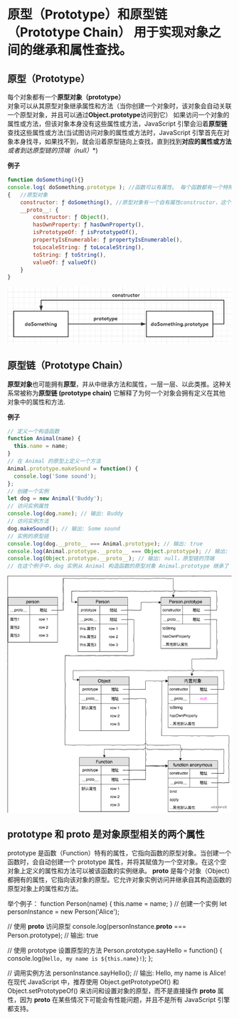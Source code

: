 # 原型（Prototype）和原型链（Prototype Chain）  用于实现对象之间的继承和属性查找。

## 原型（Prototype）
每个对象都有一个**原型对象（prototype）**  
对象可以从其原型对象继承属性和方法（当你创建一个对象时，该对象会自动关联一个原型对象，并且可以通过**Object.prototype**访问到它） 
如果访问一个对象的属性或方法，但该对象本身没有这些属性或方法，JavaScript 引擎会沿着**原型链**查找这些属性或方法(当试图访问对象的属性或方法时，JavaScript 引擎首先在对象本身找寻，如果找不到，就会沿着原型链向上查找，直到找到**对应的属性或方法***或者**到达原型链的顶端（null）**)

**例子**
```javascript
function doSomething(){}
console.log( doSomething.prototype ); //函数可以有属性。 每个函数都有一个特殊的属性叫作原型(prototype)
{   //原型对象
    constructor: ƒ doSomething(), //原型对象有一个自有属性constructor，这个属性指向该函数
    __proto__: { 
        constructor: ƒ Object(),  
        hasOwnProperty: ƒ hasOwnProperty(),
        isPrototypeOf: ƒ isPrototypeOf(),
        propertyIsEnumerable: ƒ propertyIsEnumerable(),
        toLocaleString: ƒ toLocaleString(),
        toString: ƒ toString(),
        valueOf: ƒ valueOf()
    }
}
```
![原型对象](../img/prototype.png)

## 原型链（Prototype Chain）
**原型对象**也可能拥有**原型**，并从中继承方法和属性，一层一层、以此类推。这种关系常被称为**原型链 (prototype chain)** 它解释了为何一个对象会拥有定义在其他对象中的属性和方法.

**例子**
```javascript
// 定义一个构造函数
function Animal(name) {
  this.name = name;
}
// 在 Animal 的原型上定义一个方法
Animal.prototype.makeSound = function() {
  console.log('Some sound');
};
// 创建一个实例
let dog = new Animal('Buddy');
// 访问实例属性
console.log(dog.name); // 输出: Buddy
// 访问实例方法
dog.makeSound(); // 输出: Some sound
// 实例的原型链
console.log(dog.__proto__ === Animal.prototype); // 输出: true
console.log(Animal.prototype.__proto__ === Object.prototype); // 输出: true
console.log(Object.prototype.__proto__); // 输出: null，原型链的顶端
// 在这个例子中，dog 实例从 Animal 构造函数的原型对象 Animal.prototype 继承了 makeSound 方法。dog 的原型是 Animal.prototype，而 Animal.prototype 的原型是 Object.prototype，最后是原型链的顶端 Object.prototype.__proto__ 是 null。
```
![原型链](../img/prototype_chain.png)

## prototype 和 __proto__ 是对象原型相关的两个属性
prototype 是函数（Function）特有的属性，它指向函数的原型对象。当创建一个函数时，会自动创建一个 prototype 属性，并将其赋值为一个空对象。在这个空对象上定义的属性和方法可以被该函数的实例继承。
__proto__ 是每个对象（Object）都拥有的属性，它指向该对象的原型。它允许对象实例访问并继承自其构造函数的原型对象上的属性和方法。

举个例子：
function Person(name) {
  this.name = name;
}
// 创建一个实例
let personInstance = new Person('Alice');

// 使用 __proto__ 访问原型
console.log(personInstance.__proto__ === Person.prototype); // 输出: true

// 使用 prototype 设置原型的方法
Person.prototype.sayHello = function() {
  console.log(`Hello, my name is ${this.name}!`);
};

// 调用实例方法
personInstance.sayHello(); // 输出: Hello, my name is Alice!
在现代 JavaScript 中，推荐使用 Object.getPrototypeOf() 和 Object.setPrototypeOf() 来访问和设置对象的原型，而不是直接操作 __proto__ 属性，因为 __proto__ 在某些情况下可能会有性能问题，并且不是所有 JavaScript 引擎都支持。